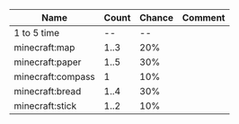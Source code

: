 | Name              | Count | Chance | Comment |
| ----------------- | ----- | ------ | ------- |
| 1 to 5 time       |    -- |     -- |         |
| minecraft:map     |  1..3 |    20% |         |
| minecraft:paper   |  1..5 |    30% |         |
| minecraft:compass |     1 |    10% |         |
| minecraft:bread   |  1..4 |    30% |         |
| minecraft:stick   |  1..2 |    10% |         |